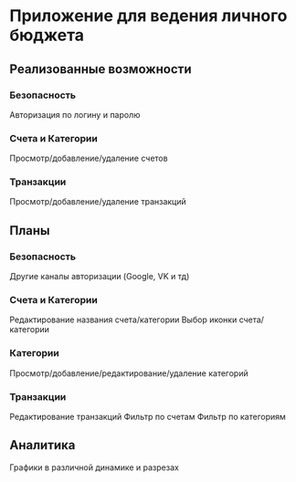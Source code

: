 # Приложение для ведения личного бюджета

## Реализованные возможности

### Безопасность

Авторизация по логину и паролю

### Счета и Категории

Просмотр/добавление/удаление счетов

### Транзакции

Просмотр/добавление/удаление транзакций

## Планы

### Безопасность

Другие каналы авторизации (Google, VK и тд)

### Счета и Категории

Редактирование названия счета/категории
Выбор иконки счета/категории

### Категории

Просмотр/добавление/редактирование/удаление категорий

### Транзакции

Редактирование транзакций
Фильтр по счетам
Фильтр по категориям

## Аналитика

Графики в различной динамике и разрезах
